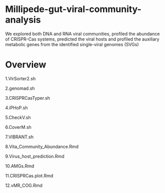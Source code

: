 # Millipede-gut-viral-community-analysis
We explored both DNA and RNA viral communities, profiled the abundance of CRISPR-Cas systems, predicted the viral hosts and profiled the auxiliary metabolic genes from the identified single-viral genomes (SVGs)

# Overview

1.VirSorter2.sh


2.genomad.sh


3.CRISPRCasTyper.sh


4.iPHoP.sh


5.CheckV.sh


6.CoverM.sh


7.VIBRANT.sh


8.Vita_Community_Abundance.Rmd


9.Virus_host_prediction.Rmd


10.AMGs.Rmd


11.CRISPRCas.plot.Rmd


12.vMR_COG.Rmd


